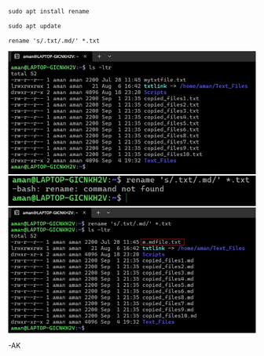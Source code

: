 <!-- Author: Aman Kumar -->
<!-- Created On : 18-08-2025 -->
<!-- This markdown displays a basic way to formulate a calculator.-->
```
sudo apt install rename
```
```
sudo apt update
```
```
rename 's/.txt/.md/' *.txt
```
![](https://github.com/amancs1422/Practice_Shell_Scripting/blob/b80f069819cb95d63453a6157a79662d39b1da61/Images/File_Rename1.jpg)
![](https://github.com/amancs1422/Practice_Shell_Scripting/blob/f891b55f65df151a28bde5207ff71ac5b94c8679/Images/File_Rename2.jpg)
![](https://github.com/amancs1422/Practice_Shell_Scripting/blob/bd0e4dbf9489ecbdb382a42ab009123097aef2bb/Images/File_Rename3.jpg)

-AK
<!---->
<!---->
<!-- End of File -->